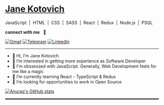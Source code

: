 # [ Jane Kotovich](https://www.linkedin.com/in/janekotovich/)  
 JavaScript &nbsp;|&nbsp; HTML &nbsp;|&nbsp; CSS &nbsp;|&nbsp; SASS &nbsp;|&nbsp; React &nbsp;|&nbsp; Redux &nbsp;|&nbsp; Node.js &nbsp;|&nbsp; PSQL
  
**connect with me** &nbsp; :incoming_envelope:  
  


[![Gmail](https://img.shields.io/badge/Gmail-D14836?style=for-the-badge&logo=gmail&logoColor=white)](jenyakotovich@gmail.com)
[![Telegram](https://img.shields.io/badge/Telegram-2CA5E0?style=for-the-badge&logo=telegram&logoColor=white)](https://t.me/jane_kotovich)
[![LinkedIn](https://img.shields.io/badge/linkedin-%230077B5.svg?style=for-the-badge&logo=linkedin&logoColor=white)](https://www.linkedin.com/in/janekotovich/)

***


- 👋 Hi, I’m Jane Kotovich
- 👀 I’m interested in getting more experience as Software Developer
- :koala: I'm obssessed with JavaScript. Generally, Web Development feels for me like a magic 
- 🌱 I’m currently learning React - TypeScript & Redux
- 💞️ I’m looking for opportunities to work in Open Source


<!---
janekotovich/janekotovich is a ✨ special ✨ repository because its `README.md` (this file) appears on your GitHub profile.
You can click the Preview link to take a look at your changes.
--->
[![Anurag's GitHub stats](https://github-readme-stats.vercel.app/api?username=janekotovich&theme=material-palenight&show_icons=true)](https://github.com/anuraghazra/github-readme-stats)  
<hr style="border:2px solid gray"> </hr>





